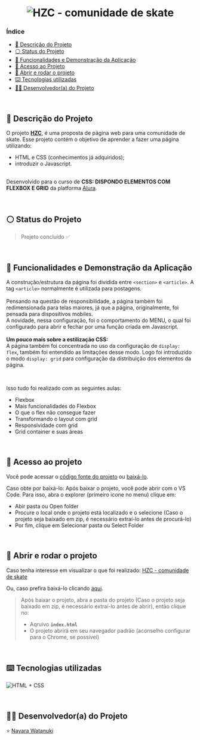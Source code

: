 <h1 align="center">
  <img alt="HZC - comunidade de skate" src="https://raw.githubusercontent.com/nayarawatanuki/css-flexbox-grid__hzc/main/assets/img/README.md/HZC%20-%20Cover.png"/>
</h1>

### Índice

* [:pencil: Descrição do Projeto](#pencil-descrição-do-projeto)
* [:white_circle: Status do Projeto](#white_circle-status-do-projeto)
* [:hammer: Funcionalidades e Demonstração da Aplicação](#hammer-funcionalidades-e-demonstração-da-aplicação)
* [:open_file_folder: Acesso ao Projeto](#open_file_folder-acesso-ao-projeto)
* [:rocket: Abrir e rodar o projeto](#rocket-abrir-e-rodar-o-projeto)
* [:keyboard: Tecnologias utilizadas](#keyboard-tecnologias-utilizadas)
* [:woman_technologist: Desenvolvedor(a) do Projeto](#woman_technologist-desenvolvedora-do-projeto)

</br>

## :pencil: Descrição do Projeto
O projeto **[HZC](https://nayarawatanuki.github.io/css-flexbox-grid__hzc/)**, é uma proposta de página web para uma comunidade de skate. 
Esse projeto contém o objetivo de aprender a fazer uma página utilizando: 
- HTML e CSS (conhecimentos já adquiridos); 
- introduzir o Javascript. 

</br>Desenvolvido para o curso de **CSS: DISPONDO ELEMENTOS COM FLEXBOX E GRID** da platforma [Alura](https://www.alura.com.br/).

</br>

## :white_circle: Status do Projeto
> Projeto concluído :white_check_mark:

</br>

## :hammer: Funcionalidades e Demonstração da Aplicação
A construção/estrutura da página foi dividida entre `<section>` e `<article>`. A tag `<article>` normalmente é utilizada para postagens.
</br></br>
Pensando na questão de responsibilidade, a página também foi redimensionada para telas maiores, já que a página, originalmente, foi pensada para dispositivos mobiles. 
</br>
A novidade, nessa configuração, foi o comportamento do MENU, o qual foi configurado para abrir e fechar por uma função criada em Javascript.
</br></br>
**Um pouco mais sobre a estilização CSS:**</br>
A página também foi concentrada no uso da configuração de `display: flex`, também foi entendido as limitações desse modo. 
Logo foi introduzido o modo `display: grid` para configuração da distribuição dos elementos da página.

</br>

Isso tudo foi realizado com as seguintes aulas: 
- Flexbox
- Mais funcionalidades do Flexbox
- O que o flex não consegue fazer
- Transformando o layout com grid
- Responsividade com grid
- Grid container e suas áreas
</br>

## :open_file_folder: Acesso ao projeto
Você pode acessar o [código fonte do projeto](https://github.com/nayarawatanuki/css-flexbox-grid__hzc) ou 
[baixá-lo](https://github.com/nayarawatanuki/css-flexbox-grid__hzc/archive/refs/heads/main.zip).

Caso obte por baixá-lo: 
Após baixar o projeto, você pode abrir com o VS Code. Para isso, abra o explorer (primeiro icone no menu) clique em:
- Abir pasta ou Open folder
- Procure o local onde o projeto está localizado e o selecione (Caso o projeto seja baixado em zip, é necessário extraí-lo antes de procurá-lo)
- Por fim, clique em Selecionar pasta ou Select Folder

</br>

## :rocket: Abrir e rodar o projeto
Caso tenha interesse em visualizar o que foi realizado: [HZC - comunidade de skate](https://nayarawatanuki.github.io/css-flexbox-grid__hzc/) 

Ou, caso prefira baixá-lo clicando [aqui](https://github.com/nayarawatanuki/css-flexbox-grid__hzc/archive/refs/heads/main.zip).

> Após baixar o projeto, abra a pasta do projeto (Caso o projeto seja baixado em zip, é necessário extraí-lo antes de abrir), então clique no:
> - Aqruivo **``index.html``**
> - O projeto abrirá em seu navegador padrão (aconselho configurar para o Chrome, se possível)

</br>

## :keyboard: Tecnologias utilizadas
![HTML + CSS](https://raw.githubusercontent.com/nayarawatanuki/css-flexbox-grid__hzc/main/assets/img/README.md/html-css-js.PNG)</br>

</br>

## :woman_technologist: Desenvolvedor(a) do Projeto
:star: [Nayara Watanuki](https://github.com/nayarawatanuki)
